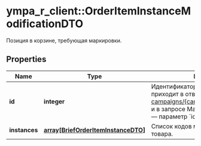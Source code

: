 # ympa_r_client::OrderItemInstanceModificationDTO

Позиция в корзине, требующая маркировки.

## Properties
Name | Type | Description | Notes
------------ | ------------- | ------------- | -------------
**id** | **integer** | Идентификатор товара в заказе.  Он приходит в ответе на запрос [GET campaigns/{campaignId}/orders/{orderId}](../../reference/orders/getOrder.md) и в запросе Маркета [POST order/accept](../../pushapi/reference/orderAccept.md) — параметр &#x60;id&#x60; в &#x60;items&#x60;.  | 
**instances** | [**array[BriefOrderItemInstanceDTO]**](BriefOrderItemInstanceDTO.md) | Список кодов маркировки единиц товара.  | 


